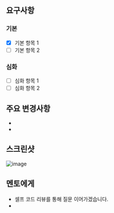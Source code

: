 ## 요구사항

### 기본

- [x] 기본 항목 1
- [ ] 기본 항목 2

### 심화

- [ ] 심화 항목 1
- [ ] 심화 항목 2

## 주요 변경사항
- 

-

## 스크린샷

![image](이미지url)

## 멘토에게

- 셀프 코드 리뷰를 통해 질문 이어가겠습니다.
- 
